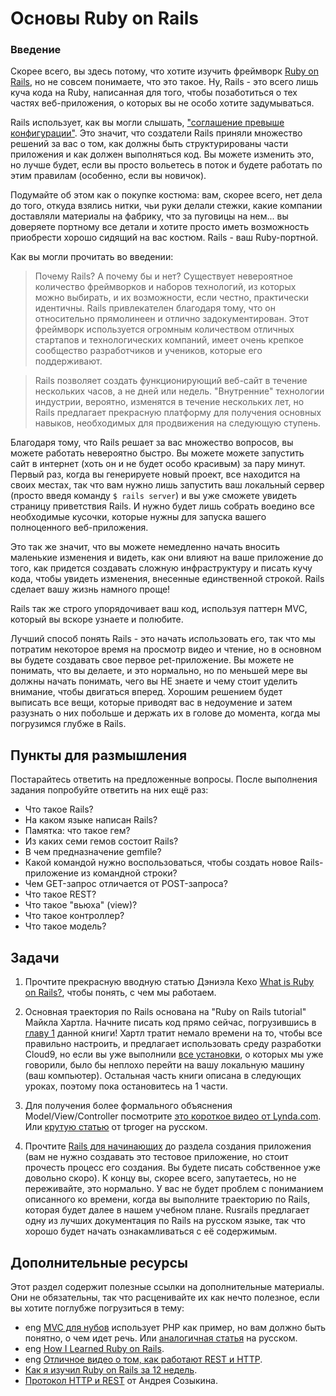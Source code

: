 # Основы Ruby on Rails

### Введение

Скорее всего, вы здесь потому, что хотите изучить фреймворк [Ruby on Rails](http://rubyonrails.org/), но не совсем понимаете, что это такое. Ну, Rails - это всего лишь куча кода на Ruby, написанная для того, чтобы позаботиться о тех частях веб-приложения, о которых вы не особо хотите задумываться.

Rails использует, как вы могли слышать, ["соглашение превыше конфигурации"](https://rubyonrails.org/doctrine/ru#convention-over-configuration). Это значит, что создатели Rails приняли множество решений за вас о том, как должны быть структурированы части приложения и как должен выполняться код. Вы можете изменить это, но лучше будет, если вы просто вольетесь в поток и будете работать по этим правилам (особенно, если вы новичок).

Подумайте об этом как о покупке костюма: вам, скорее всего, нет дела до того, откуда взялись нитки, чьи руки делали стежки, какие компании доставляли материалы на фабрику, что за пуговицы на нем... вы доверяете портному все детали и хотите просто иметь возможность приобрести хорошо сидящий на вас костюм. Rails - ваш Ruby-портной.

Как вы могли прочитать во введении:

> Почему Rails? А почему бы и нет? Существует невероятное количество фреймворков и наборов технологий, из которых можно выбирать, и их возможности, если честно, практически идентичны. Rails привлекателен благодаря тому, что он относительно прямолинеен и отлично задокументирован. Этот фреймворк используется огромным количеством отличных стартапов и технологических компаний, имеет очень крепкое сообщество разработчиков и учеников, которые его поддерживают.

> Rails позволяет создать функционирующий веб-сайт в течение нескольких часов, а не дней или недель. "Внутренние" технологии индустрии, вероятно, изменятся в течение нескольких лет, но Rails предлагает прекрасную платформу для получения основных навыков, необходимых для продвижения на следующую ступень.

Благодаря тому, что Rails решает за вас множество вопросов, вы можете работать невероятно быстро. Вы можете можете запустить сайт в интернет (хоть он и не будет особо красивым) за пару минут. Первый раз, когда вы генерируете новый проект, все находится на своих местах, так что вам нужно лишь запустить ваш локальный сервер (просто введя команду `$ rails server`) и вы уже сможете увидеть страницу приветствия Rails. И нужно будет лишь собрать воедино все необходимые кусочки, которые нужны для запуска вашего полноценного веб-приложения.

Это так же значит, что вы можете немедленно начать вносить маленькие изменения и видеть, как они влияют на ваше приложение до того, как придется создавать сложную инфраструктуру и писать кучу кода, чтобы увидеть изменения, внесенные единственной строкой. Rails сделает вашу жизнь намного проще!

Rails так же строго упорядочивает ваш код, используя паттерн MVC, который вы вскоре узнаете и полюбите.

Лучший способ понять Rails - это начать использовать его, так что мы потратим некоторое время на просмотр видео и чтение, но в основном вы будете создавать свое первое pet-приложение. Вы можете не понимать, что вы делаете, и это нормально, но по меньшей мере вы должны начать понимать, чего вы НЕ знаете и чему стоит уделить внимание, чтобы двигаться вперед. Хорошим решением будет выписать все вещи, которые приводят вас в недоумение и затем разузнать о них побольше и держать их в голове до момента, когда мы погрузимся глубже в Rails.

## Пункты для размышления

Постарайтесь ответить на предложенные вопросы. После выполнения задания попробуйте ответить на них ещё раз:

- Что такое Rails?
- На каком языке написан Rails?
- Памятка: что такое гем?
- Из каких семи гемов состоит Rails?
- В чем предназначение gemfile?
- Какой командой нужно воспользоваться, чтобы создать новое Rails-приложение из командной строки?
- Чем GET-запрос отличается от POST-запроса?
- Что такое REST?
- Что такое "вьюха" (view)?
- Что такое контроллер?
- Что такое модель?

## Задачи

1. Прочтите прекрасную вводную статью Дэниэла Кехо [What is Ruby on Rails?](http://railsapps.github.io/what-is-ruby-rails.html), чтобы понять, с чем мы работаем.

2. Основная траектория по Rails основана на "Ruby on Rails tutorial" Майкла Хартла. Начните писать код прямо сейчас, погрузившись в [главу 1](https://www.softcover.io/read/db8803f7/ruby_on_rails_tutorial_3rd_edition_russian/beginning) данной книги! Хартл тратит немало времени на то, чтобы все правильно настроить, и предлагает использовать среду разработки Cloud9, но если вы уже выполнили [все установки](https://vectree.ru/task/43/4/0), о которых мы уже говорили, было бы неплохо перейти на вашу локальную машину (ваш компьютер). Остальная часть книги описана в следующих уроках, поэтому пока остановитесь на 1 части.

3. Для получения более формального объяснения Model/View/Controller посмотрите [это короткое видео от Lynda.com](http://www.youtube.com/watch?v=3mQjtk2YDkM). Или [крутую статью](https://tproger.ru/articles/mvc/) от tproger <span class="btn-fill btn btn-xs btn-warning">на русском</span>.

4. Прочтите [Rails для начинающих](http://rusrails.ru/getting-started-with-rails) до раздела создания приложения (вам не нужно создавать это тестовое приложение, но стоит прочесть процесс его создания. Вы будете писать собственное уже довольно скоро). К концу вы, скорее всего, запутаетесь, но не переживайте, это нормально. У вас не будет проблем с пониманием описанного ко времени, когда вы выполните траекторию по Rails, которая будет далее в нашем учебном плане. Rusrails предлагает одну из лучших документация по Rails на русском языке, так что хорошо будет начать ознакамливаться с её содержимым.

## Дополнительные ресурсы

Этот раздел содержит полезные ссылки на дополнительные материалы. Они не обязательны, так что расценивайте их как нечто полезное, если вы хотите поглубже погрузиться в тему:

- <span class="btn-fill btn btn-xs btn-success">eng</span> [MVC для нубов](http://net.tutsplus.com/tutorials/other/mvc-for-noobs/) использует PHP как пример, но вам должно быть понятно, о чем идет речь. Или [аналогичная статья](https://code.tutsplus.com/ru/tutorials/a-beginners-guide-to-http-and-rest--net-16340) <span class="btn-fill btn btn-xs btn-warning">на русском</span>.
- <span class="btn-fill btn btn-xs btn-success">eng</span> [How I Learned Ruby on Rails](https://medium.com/how-i-learned-ruby-rails/e08c94e2a51e).
- <span class="btn-fill btn btn-xs btn-success">eng</span> [Отличное видео о том, как работают REST и HTTP](https://www.youtube.com/watch?v=Q-BpqyOT3a8).
- [Как я изучил Ruby on Rails за 12 недель](http://frey.su/how-i-learned-ruby-on-rails-in-12-weeks).
- [Протокол HTTP и REST](https://www.youtube.com/watch?v=RlccXUx4LVw) от Андрея Созыкина.
